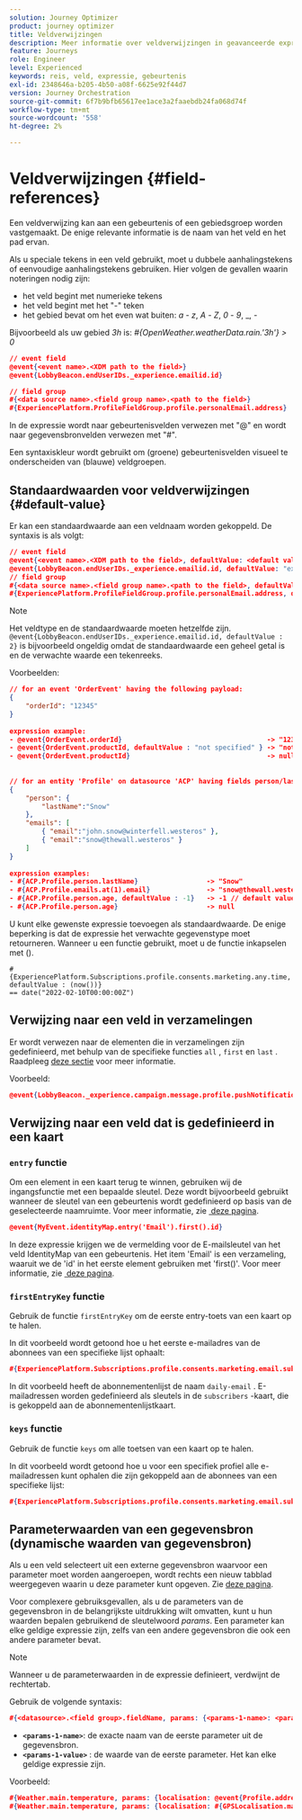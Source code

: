 ```yaml
---
solution: Journey Optimizer
product: journey optimizer
title: Veldverwijzingen
description: Meer informatie over veldverwijzingen in geavanceerde expressies
feature: Journeys
role: Engineer
level: Experienced
keywords: reis, veld, expressie, gebeurtenis
exl-id: 2348646a-b205-4b50-a08f-6625e92f44d7
version: Journey Orchestration
source-git-commit: 6f7b9bfb65617ee1ace3a2faaebdb24fa068d74f
workflow-type: tm+mt
source-wordcount: '558'
ht-degree: 2%

---
```


# Veldverwijzingen {#field-references}

Een veldverwijzing kan aan een gebeurtenis of een gebiedsgroep worden vastgemaakt. De enige relevante informatie is de naam van het veld en het pad ervan.

Als u speciale tekens in een veld gebruikt, moet u dubbele aanhalingstekens of eenvoudige aanhalingstekens gebruiken. Hier volgen de gevallen waarin noteringen nodig zijn:

* het veld begint met numerieke tekens
* het veld begint met het &quot;-&quot; teken
* het gebied bevat om het even wat buiten: _a_ - _z_, _A_ - _Z_, _0_ - _9_, _, _-_

Bijvoorbeeld als uw gebied _3h_ is: _#{OpenWeather.weatherData.rain.&#39;3h&#39;} > 0_

```json
// event field
@event{<event name>.<XDM path to the field>}
@event{LobbyBeacon.endUserIDs._experience.emailid.id}

// field group
#{<data source name>.<field group name>.<path to the field>}
#{ExperiencePlatform.ProfileFieldGroup.profile.personalEmail.address}
```

In de expressie wordt naar gebeurtenisvelden verwezen met &quot;@&quot; en wordt naar gegevensbronvelden verwezen met &quot;#&quot;.

Een syntaxiskleur wordt gebruikt om (groene) gebeurtenisvelden visueel te onderscheiden van (blauwe) veldgroepen.

## Standaardwaarden voor veldverwijzingen {#default-value}

Er kan een standaardwaarde aan een veldnaam worden gekoppeld. De syntaxis is als volgt:

```json
// event field
@event{<event name>.<XDM path to the field>, defaultValue: <default value expression>}
@event{LobbyBeacon.endUserIDs._experience.emailid.id, defaultValue: "example@adobe.com"}
// field group
#{<data source name>.<field group name>.<path to the field>, defaultValue: <default value expression>}
#{ExperiencePlatform.ProfileFieldGroup.profile.personalEmail.address, defaultValue: "example@adobe.com"}
```

>[!NOTE]
>
>Het veldtype en de standaardwaarde moeten hetzelfde zijn. `@event{LobbyBeacon.endUserIDs._experience.emailid.id, defaultValue : 2}` is bijvoorbeeld ongeldig omdat de standaardwaarde een geheel getal is en de verwachte waarde een tekenreeks.

Voorbeelden:

```json
// for an event 'OrderEvent' having the following payload:
{
    "orderId": "12345"
}
 
expression example:
- @event{OrderEvent.orderId}                                    -> "12345"
- @event{OrderEvent.productId, defaultValue : "not specified" } -> "not specified" // default value, productId is not a field present in the payload
- @event{OrderEvent.productId}                                  -> null
 
 
// for an entity 'Profile' on datasource 'ACP' having fields person/lastName, with fetched data such as:
{
    "person": {
        "lastName":"Snow"
    },
    "emails": [
        { "email":"john.snow@winterfell.westeros" },
        { "email":"snow@thewall.westeros" }
    ]
}
 
expression examples:
- #{ACP.Profile.person.lastName}                 -> "Snow"
- #{ACP.Profile.emails.at(1).email}              -> "snow@thewall.westeros"
- #{ACP.Profile.person.age, defaultValue : -1}   -> -1 // default value, age is not a field present in the payload
- #{ACP.Profile.person.age}                      -> null
```

U kunt elke gewenste expressie toevoegen als standaardwaarde. De enige beperking is dat de expressie het verwachte gegevenstype moet retourneren. Wanneer u een functie gebruikt, moet u de functie inkapselen met ().

```
#{ExperiencePlatform.Subscriptions.profile.consents.marketing.any.time, defaultValue : (now())} 
== date("2022-02-10T00:00:00Z")
```

## Verwijzing naar een veld in verzamelingen

Er wordt verwezen naar de elementen die in verzamelingen zijn gedefinieerd, met behulp van de specifieke functies `all` , `first` en `last` . Raadpleeg [deze sectie](../expression/collection-management-functions.md) voor meer informatie.

Voorbeeld:

```json
@event{LobbyBeacon._experience.campaign.message.profile.pushNotificationTokens.all()
```

## Verwijzing naar een veld dat is gedefinieerd in een kaart

### `entry` functie

Om een element in een kaart terug te winnen, gebruiken wij de ingangsfunctie met een bepaalde sleutel. Deze wordt bijvoorbeeld gebruikt wanneer de sleutel van een gebeurtenis wordt gedefinieerd op basis van de geselecteerde naamruimte. Voor meer informatie, zie [&#x200B; deze pagina &#x200B;](../../event/about-creating.md#select-the-namespace).

```json
@event{MyEvent.identityMap.entry('Email').first().id}
```

In deze expressie krijgen we de vermelding voor de E-mailsleutel van het veld IdentityMap van een gebeurtenis. Het item &#39;Email&#39; is een verzameling, waaruit we de &#39;id&#39; in het eerste element gebruiken met &#39;first()&#39;. Voor meer informatie, zie [&#x200B; deze pagina &#x200B;](../expression/collection-management-functions.md).

### `firstEntryKey` functie

Gebruik de functie `firstEntryKey` om de eerste entry-toets van een kaart op te halen.

In dit voorbeeld wordt getoond hoe u het eerste e-mailadres van de abonnees van een specifieke lijst ophaalt:

```json
#{ExperiencePlatform.Subscriptions.profile.consents.marketing.email.subscriptions.entry('daily-email').subscribers.firstEntryKey()}
```

In dit voorbeeld heeft de abonnementenlijst de naam `daily-email` . E-mailadressen worden gedefinieerd als sleutels in de `subscribers` -kaart, die is gekoppeld aan de abonnementenlijstkaart.

### `keys` functie

Gebruik de functie `keys` om alle toetsen van een kaart op te halen.

In dit voorbeeld wordt getoond hoe u voor een specifiek profiel alle e-mailadressen kunt ophalen die zijn gekoppeld aan de abonnees van een specifieke lijst:

```json
#{ExperiencePlatform.Subscriptions.profile.consents.marketing.email.subscriptions.entry('daily-mail').subscribers.keys()
```

## Parameterwaarden van een gegevensbron (dynamische waarden van gegevensbron)

Als u een veld selecteert uit een externe gegevensbron waarvoor een parameter moet worden aangeroepen, wordt rechts een nieuw tabblad weergegeven waarin u deze parameter kunt opgeven. Zie [deze pagina](../expression/expressionadvanced.md).

Voor complexere gebruiksgevallen, als u de parameters van de gegevensbron in de belangrijkste uitdrukking wilt omvatten, kunt u hun waarden bepalen gebruikend de sleutelwoord _params_. Een parameter kan elke geldige expressie zijn, zelfs van een andere gegevensbron die ook een andere parameter bevat.

>[!NOTE]
>
>Wanneer u de parameterwaarden in de expressie definieert, verdwijnt de rechtertab.

Gebruik de volgende syntaxis:

```json
#{<datasource>.<field group>.fieldName, params: {<params-1-name>: <params-1-value>, <params-2-name>: <params-2-value>}}
```

* **`<params-1-name>`**: de exacte naam van de eerste parameter uit de gegevensbron.
* **`<params-1-value>`** : de waarde van de eerste parameter. Het kan elke geldige expressie zijn.

Voorbeeld:

```json
#{Weather.main.temperature, params: {localisation: @event{Profile.address.localisation}}}
#{Weather.main.temperature, params: {localisation: #{GPSLocalisation.main.coordinates, params: {city: @event{Profile.address.city}}}}}
```
